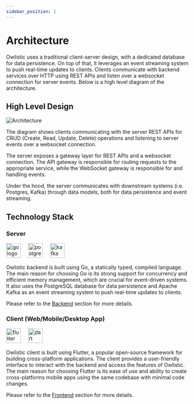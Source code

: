 ```yaml
---
sidebar_position: 1
---
```


# Architecture

Owlistic uses a traditional client-server design, with a dedicated database for data persistence. On top of that, it leverages an event streaming system to push real-time updates to clients. Clients communicate with backend services over HTTP using REST APIs and listen over a websocket connection for server events. Below is a high level diagram of the architecture.

## High Level Design

![Architecture](@site/static/img/developers/architecture.png)

The diagram shows clients communicating with the server REST APIs for CRUD (Create, Read, Update, Delete) operations and listening to server events over a websocket connection.

The server exposes a gateway layer for REST APIs and a websocket connection. The API gateway is responsible for routing requests to the appropriate service, while the WebSocket gateway is responsible for and handling events.

Under the hood, the server communicates with downstream systems (i.e. Postgres, Kafka) through data models, both for data persistence and event streaming.

## Technology Stack

### Server

<img src="https://cdn.simpleicons.org/go" height="40" alt="go logo"/>
<img width="12" />
<img src="https://cdn.simpleicons.org/postgresql" height="40" alt="postgresql logo"/>
<img width="12" />
<img src="https://cdn.simpleicons.org/apachekafka" height="40" alt="kafka logo"/>
<img width="12" />

Owlistic backend is built using Go, a statically typed, compiled language. The main reason for choosing Go is its strong support for concurrency and efficient memory management, which are crucial for event-driven systems. It also uses the PostgreSQL database for data persistence and Apache Kafka as an event streaming system to push real-time updates to clients.

Please refer to the [Backend](developers/backend.md) section for more details.

### Client (Web/Mobile/Desktop App)

<img src="https://cdn.simpleicons.org/flutter" height="40" alt="flutter logo"/>
<img width="12" />
<img src="https://cdn.simpleicons.org/dart" height="40" alt="dart logo"/>
<img width="12" />

Owlistic client is built using Flutter, a popular open-source framework for building cross-platform applications. The client provides a user-friendly interface to interact with the backend and access the features of Owlistic. The main reason for choosing Flutter is its ease of use and ability to create cross-platforms mobile apps using the same codebase with minimal code changes.

Please refer to the [Frontend](developers/frontend.md) section for more details.
